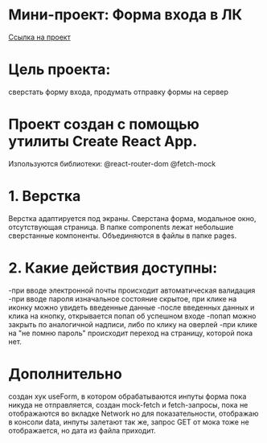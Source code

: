 # Мини-проект: Форма входа в ЛК

<a href=''>Ссылка на проект</a>

# Цель проекта: 
сверстать форму входа, продумать отправку формы на сервер

# Проект создан с помощью утилиты Create React App. 
Изпользуются библиотеки:
@react-router-dom
@fetch-mock

# 1. Верстка
Верстка адаптируется под экраны. Сверстана форма, модальное окно, отсутствующая страница. В папке components лежат небольшие сверстанные компоненты.
Объединяются в файлы в папке pages.

# 2. Какие действия доступны:
-при вводе электронной почты происходит автоматическая валидация
-при вводе пароля изначальное состояние скрытое, при клике на иконку можно увидеть введенные данные
-после введенных данных и клика на кнопку, открывается попап об успешном входе
-попап можно закрыть по аналогичной надписи, либо по клику на оверлей
-при клике на "не помню пароль" происходит переход на страницу, которой пока нет.

# Дополнительно
создан хук useForm, в котором обрабатываются инпуты
форма пока никуда не отправляется, создан mock-fetch и fetch-запросы, пока не отображаются во вкладке Network
но для показательности, отображаю в консоли data, инпуты залетают
так же, запрос GET от мока тоже не отображается, но дата из файла приходит. 

